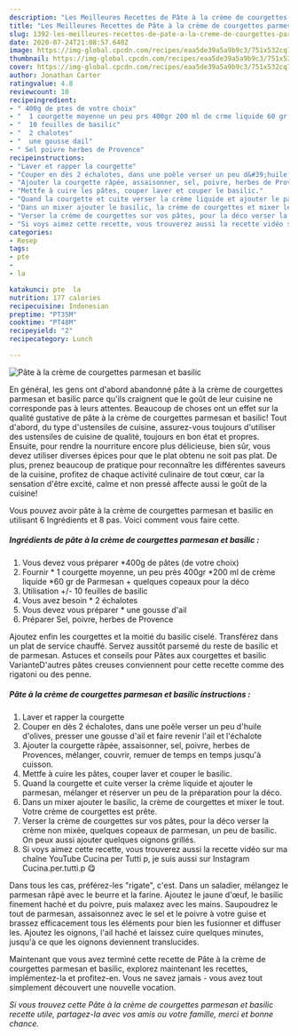 ```yaml
---
description: "Les Meilleures Recettes de Pâte à la crème de courgettes parmesan et basilic"
title: "Les Meilleures Recettes de Pâte à la crème de courgettes parmesan et basilic"
slug: 1392-les-meilleures-recettes-de-pate-a-la-creme-de-courgettes-parmesan-et-basilic
date: 2020-07-24T21:08:57.640Z
image: https://img-global.cpcdn.com/recipes/eaa5de39a5a9b9c3/751x532cq70/pate-a-la-creme-de-courgettes-parmesan-et-basilic-photo-principale-de-la-recette.jpg
thumbnail: https://img-global.cpcdn.com/recipes/eaa5de39a5a9b9c3/751x532cq70/pate-a-la-creme-de-courgettes-parmesan-et-basilic-photo-principale-de-la-recette.jpg
cover: https://img-global.cpcdn.com/recipes/eaa5de39a5a9b9c3/751x532cq70/pate-a-la-creme-de-courgettes-parmesan-et-basilic-photo-principale-de-la-recette.jpg
author: Jonathan Carter
ratingvalue: 4.8
reviewcount: 10
recipeingredient:
- " 400g de ptes de votre choix"
- "  1 courgette moyenne un peu prs 400gr 200 ml de crme liquide 60 gr de Parmesan   quelques copeaux pour la dco"
- "  10 feuilles de basilic"
- "  2 chalotes"
- "  une gousse dail"
- " Sel poivre herbes de Provence"
recipeinstructions:
- "Laver et rapper la courgette"
- "Couper en dès 2 échalotes, dans une poêle verser un peu d&#39;huile d&#39;olives, presser une gousse d&#39;ail et faire revenir l&#39;ail et l&#39;échalote"
- "Ajouter la courgette râpée, assaisonner, sel, poivre, herbes de Provences, mélanger, couvrir, remuer de temps en temps jusqu&#39;à cuisson."
- "Mettfe à cuire les pâtes, couper laver et couper le basilic."
- "Quand la courgette et cuite verser la crème liquide et ajouter le parmesan, mélanger et réserver un peu de la préparation pour la déco."
- "Dans un mixer ajouter le basilic, la crème de courgettes et mixer le tout. Votre crème de courgettes est prête."
- "Verser la crème de courgettes sur vos pâtes, pour la déco verser la crème non mixée, quelques copeaux de parmesan, un peu de basilic. On peux aussi ajouter quelques oignons grillés."
- "Si voys aimez cette recette, vous trouverez aussi la recette vidéo sur ma chaîne YouTube Cucina per Tutti p, je suis aussi sur Instagram Cucina.per.tutti.p 😋"
categories:
- Resep
tags:
- pte
- 
- la

katakunci: pte  la 
nutrition: 177 calories
recipecuisine: Indonesian
preptime: "PT35M"
cooktime: "PT48M"
recipeyield: "2"
recipecategory: Lunch

---
```



![Pâte à la crème de courgettes parmesan et basilic](https://img-global.cpcdn.com/recipes/eaa5de39a5a9b9c3/751x532cq70/pate-a-la-creme-de-courgettes-parmesan-et-basilic-photo-principale-de-la-recette.jpg)

En général, les gens ont d'abord abandonné pâte à la crème de courgettes parmesan et basilic parce qu'ils craignent que le goût de leur cuisine ne corresponde pas à leurs attentes. Beaucoup de choses ont un effet sur la qualité gustative de pâte à la crème de courgettes parmesan et basilic! Tout d'abord, du type d'ustensiles de cuisine, assurez-vous toujours d'utiliser des ustensiles de cuisine de qualité, toujours en bon état et propres. Ensuite, pour rendre la nourriture encore plus délicieuse, bien sûr, vous devez utiliser diverses épices pour que le plat obtenu ne soit pas plat. De plus, prenez beaucoup de pratique pour reconnaître les différentes saveurs de la cuisine, profitez de chaque activité culinaire de tout cœur, car la sensation d'être excité, calme et non pressé affecte aussi le goût de la cuisine!

<!--inarticleads1-->

Vous pouvez avoir pâte à la crème de courgettes parmesan et basilic en utilisant 6 Ingrédients et 8 pas. Voici comment vous faire cette.

##### Ingrédients de pâte à la crème de courgettes parmesan et basilic :

1. Vous devez vous préparer  *400g de pâtes (de votre choix)
1. Fournir  * 1 courgette moyenne, un peu près 400gr *200 ml de crème liquide *60 gr de Parmesan  + quelques copeaux pour la déco
1. Utilisation  +/- 10 feuilles de basilic
1. Vous avez besoin  * 2 échalotes
1. Vous devez vous préparer  * une gousse d&#39;ail
1. Préparer  Sel, poivre, herbes de Provence


Ajoutez enfin les courgettes et la moitié du basilic ciselé. Transférez dans un plat de service chauffé. Servez aussitôt parsemé du reste de basilic et de parmesan. Astuces et conseils pour Pâtes aux courgettes et basilic VarianteD&#39;autres pâtes creuses conviennent pour cette recette comme des rigatoni ou des penne. 

<!--inarticleads2-->

##### Pâte à la crème de courgettes parmesan et basilic instructions :

1. Laver et rapper la courgette
1. Couper en dès 2 échalotes, dans une poêle verser un peu d&#39;huile d&#39;olives, presser une gousse d&#39;ail et faire revenir l&#39;ail et l&#39;échalote
1. Ajouter la courgette râpée, assaisonner, sel, poivre, herbes de Provences, mélanger, couvrir, remuer de temps en temps jusqu&#39;à cuisson.
1. Mettfe à cuire les pâtes, couper laver et couper le basilic.
1. Quand la courgette et cuite verser la crème liquide et ajouter le parmesan, mélanger et réserver un peu de la préparation pour la déco.
1. Dans un mixer ajouter le basilic, la crème de courgettes et mixer le tout. Votre crème de courgettes est prête.
1. Verser la crème de courgettes sur vos pâtes, pour la déco verser la crème non mixée, quelques copeaux de parmesan, un peu de basilic. On peux aussi ajouter quelques oignons grillés.
1. Si voys aimez cette recette, vous trouverez aussi la recette vidéo sur ma chaîne YouTube Cucina per Tutti p, je suis aussi sur Instagram Cucina.per.tutti.p 😋


Dans tous les cas, préférez-les &#34;rigate&#34;, c&#39;est. Dans un saladier, mélangez le parmesan râpé avec le beurre et la farine. Ajoutez le jaune d&#39;œuf, le basilic finement haché et du poivre, puis malaxez avec les mains. Saupoudrez le tout de parmesan, assaisonnez avec le sel et le poivre à votre guise et brassez efficacement tous les éléments pour bien les fusionner et diffuser les. Ajoutez les oignons, l&#39;ail haché et laissez cuire quelques minutes, jusqu&#39;à ce que les oignons deviennent translucides. 

<!--inarticleads1-->

<p>
Maintenant que vous avez terminé cette recette de Pâte à la crème de courgettes parmesan et basilic, explorez maintenant les recettes, implémentez-la et profitez-en. Vous ne savez jamais - vous avez tout simplement découvert une nouvelle vocation.
</p>

<p>
<i>Si vous trouvez cette Pâte à la crème de courgettes parmesan et basilic recette utile, partagez-la avec vos amis ou votre famille, merci et bonne chance.</i>
</p>
